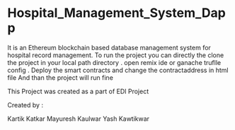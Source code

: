 # Hospital_Management_System_Dapp
It is an Ethereum blockchain based database management system for hospital record management.
To run the project you can directly the clone the project in your local path directory . open remix ide or ganache truflle config . Deploy the smart contracts and change the contractaddress in html file And than the project will run fine

This Project was created as a part of EDI Project

Created by :

Kartik Katkar
Mayuresh Kaulwar
Yash Kawtikwar
